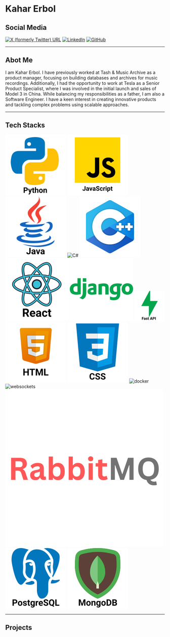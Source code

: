 # Kahar Erbol

## Social Media
[![X (formerly Twitter) URL](https://img.shields.io/twitter/url?url=https%3A%2F%2Ftwitter.com%2Fkahar_erbol&style=social)](https://twitter.com/kahar_erbol)
[![LinkedIn](https://img.shields.io/badge/LinkedIn-blue)](https://www.linkedin.com/in/kahar-erbol-85029a92/)
[![GitHub](https://img.shields.io/badge/GitHub-black)](https://github.com/KaharErbol)

---

## Abot Me
I am Kahar Erbol. I have previously worked at Tash & Music Archive as a product manager, focusing on building databases and archives for music recordings. Additionally, I had the opportunity to work at Tesla as a Senior Product Specialist, where I was involved in the initial launch and sales of Model 3 in China. While balancing my responsibilities as a father, I am also a Software Engineer. I have a keen interest in creating innovative products and tackling complex problems using scalable approaches.

---

## Tech Stacks
![Python](/assets/img/icons8-python.svg)
![JavaScript](/assets/img/icons8-javascript.svg)
![Java](/assets/img/icons8-java.svg)
![C#](/assets/img/icons8-c#.svg)
![C++](/assets/img/icons8-c++.svg)
![react](/assets/img/icons8-react.svg)
![django](/assets/img/icons8-django.svg)
![fastapi](/assets/img/fastapi.png)
![html](/assets/img/icons8-html.svg)
![css](/assets/img/icons8-css.svg)
![docker](/assets/img/icons8-docker.svg)
![websockets](/assets/img/websockets.png)
![rabbitmq](/assets/img/RabbitMQ.png)
![postgresql](/assets/img/icons8-postgresql.svg)
![mongodb](/assets/img/icons8-mongodb.svg)






---

## Projects
